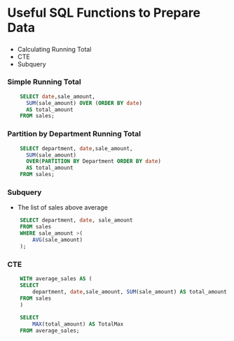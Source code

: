 # Useful SQL Functions to Prepare Data
##### 
- Calculating Running Total
- CTE
- Subquery
### Simple Running Total 
```sql
	SELECT date,sale_amount,
	  SUM(sale_amount) OVER (ORDER BY date)
	  AS total_amount
	FROM sales;
```

### Partition by Department Running Total 
```sql
	SELECT department, date,sale_amount,
	  SUM(sale_amount) 
	  OVER(PARTITION BY Department ORDER BY date)
	  AS total_amount
	FROM sales;
```
### Subquery
- The list of sales above average 
```sql
	SELECT department, date, sale_amount
	FROM sales
	WHERE sale_amount >(
		AVG(sale_amount)
	);
```
### CTE

```sql
	WITH average_sales AS (
	SELECT
		department, date,sale_amount, SUM(sale_amount) AS total_amount
	FROM sales
	)
	 
	SELECT
		MAX(total_amount) AS TotalMax
	FROM average_sales;
```
